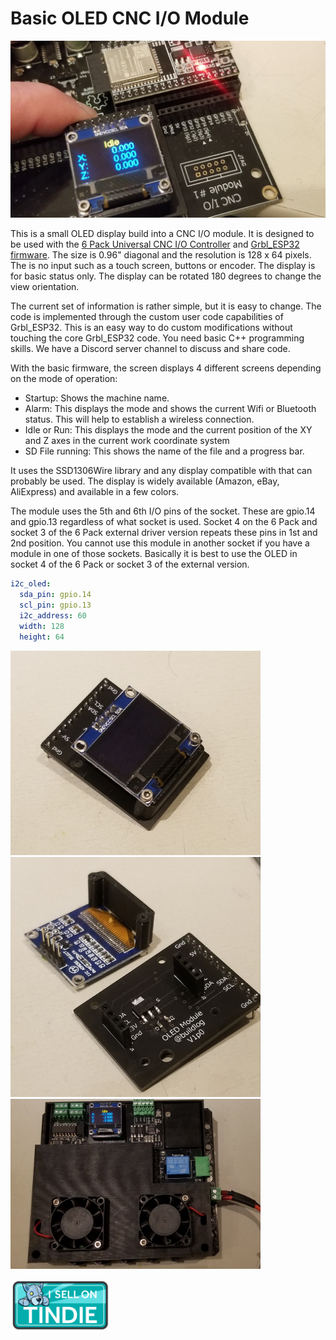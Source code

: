 # Basic OLED CNC I/O Module

<img src="https://github.com/bdring/Basic_OLED_CNC_IO_MODULE/blob/main/images/OLED_Module_1.jpg" width="600">

This is a small OLED display build into a CNC I/O module. It is designed to be used with the [6 Pack Universal CNC I/O Controller](https://github.com/bdring/6-Pack_CNC_Controller) and [Grbl_ESP32 firmware](https://github.com/bdring/Grbl_Esp32). The size is 0.96" diagonal and the resolution is 128 x 64 pixels. The is no input such as a touch screen, buttons or encoder. The display is for basic status only. The display can be rotated 180 degrees to change the view orientation.

The current set of information is rather simple, but it is easy to change. The code is implemented through the custom user code capabilities of Grbl_ESP32. This is an easy way to do custom modifications without touching the core Grbl_ESP32 code. You need basic C++ programming skills.  We have a Discord server channel to discuss and share code.

With the basic firmware, the screen displays 4 different screens depending on the mode of operation:

- Startup: Shows the machine name.
- Alarm: This displays the mode and shows the current Wifi or Bluetooth status. This will help to establish a wireless connection.
- Idle or Run: This displays the mode and the current position of the XY and Z axes in the current work coordinate system
- SD File running: This shows the name of the file and a progress bar.

It uses the SSD1306Wire library and any display compatible with that can probably be used.  The display is widely available (Amazon, eBay, AliExpress) and available in a few colors.

The module uses the 5th and 6th I/O pins of the socket. These are gpio.14 and gpio.13 regardless of what socket is used. Socket 4 on the 6 Pack and socket 3 of the 6 Pack external driver version repeats these pins in 1st and 2nd position. You cannot use this module in another socket if you have a module in one of those sockets. Basically it is best to use the OLED in socket 4 of the 6 Pack or socket 3 of the external version. 

```yaml
i2c_oled:
  sda_pin: gpio.14
  scl_pin: gpio.13
  i2c_address: 60
  width: 128
  height: 64
```

<img src="https://github.com/bdring/Basic_OLED_CNC_IO_MODULE/blob/main/images/OLED_Module_2.jpg" width="400">
<img src="https://github.com/bdring/Basic_OLED_CNC_IO_MODULE/blob/main/images/OLED_Module_3.jpg" width="400">
<img src="https://github.com/bdring/Basic_OLED_CNC_IO_MODULE/blob/main/images/OLED_Module_4.jpg" width="400">

[<img src="https://github.com/bdring/TMC2209_4x_DK/blob/main/images/tindie-logo.png" width="160">](https://www.tindie.com/products/33366583/oled-display-cnc-io-module/)
